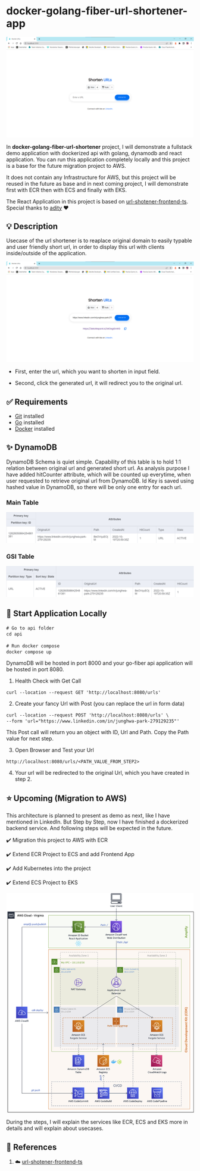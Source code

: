 # docker-golang-fiber-url-shortener-app
![](./docs/app_main.png)

In **docker-golang-fiber-url-shortener** project, I will demonstrate a fullstack demo application with dockerized api with golang, dynamodb and  react application. You can run this application completely locally and this project is a base for the future migration project to AWS.

It does not contain any Infrastructure for AWS, but this project will be reused in the future as base and in next coming project, I will demonstrate first with ECR then with ECS and finally with EKS.

The React Application in this project is based on [url-shotener-frontend-ts](https://github.com/aditya-singh9/url-shotener-frontend-ts). Special thanks to [adity](https://www.adityasingh.tech/) ❤️

## 💡 Description 
Usecase of the url shortener is to reaplace original domain to easily typable and user friendly short url, in order to display this url with clients inside/outside of the application.

![](./docs/app_url.png)

- First, enter the url, which you want to shorten in input field. 

- Second, click the generated url, it will redirect you to the original url.


## ✅ Requirements 
* [Git](https://git-scm.com/book/en/v2/Getting-Started-Installing-Git) installed
* [Go](https://go.dev/doc/install) installed
* [Docker](https://www.linkedin.com/feed/update/urn:li:activity:6997864787439140864/) installed


## ✨ DynamoDB
DynamoDB Schema is quiet simple. Capability of this table is to hold 1:1 relation between original url and generated short url. As analysis purpose I have added hitCounter attribute, which will be counted up everytime, when user requested to retrieve original url from DynamoDB. Id Key is saved using hashed value in DynamoDB, so there will be only one entry for each url.

### Main Table
![](./docs/UrlConverter_Table.png)
### GSI Table 
![](./docs/UrlConverter_GSI_Entities.png)

## 🚀 Start Application Locally

```
# Go to api folder
cd api

# Run docker compose
docker compose up
```
DynamoDB will be hosted in port 8000 and your go-fiber api application will be hosted in port 8080.

1. Health Check with Get Call
```
curl --location --request GET 'http://localhost:8080/urls'
```

2. Create your fancy Url with Post (you can replace the url in form data)
```
curl --location --request POST 'http://localhost:8080/urls' \
--form 'url="https://www.linkedin.com/in/junghwa-park-279129235"'
```

This Post call will return you an object with ID, Url and Path. Copy the Path value for next step.

3. Open Browser and Test your Url
```
http://localhost:8080/urls/<PATH_VALUE_FROM_STEP2>
```

4. Your url will be redirected to the original Url, which you have created in step 2.


## ⭐ Upcoming (Migration to AWS)
This architecture is planned to present as demo as next, like I have mentioned in LinkedIn. But Step by Step, now I have finished a dockerized backend service. And following steps will be expected in the future.

✔️  Migration this project to AWS with ECR

✔️  Extend ECR Project to ECS and add Frontend App

✔️  Add Kubernetes into the project

✔️  Extend ECS Project to EKS

![](./docs/diagram.png)

During the steps, I will explain the services like ECR, ECS and EKS more in details and will explain about usecases. 

## 👀 References

1. ☁️ [url-shotener-frontend-ts](https://github.com/aditya-singh9/url-shotener-frontend-ts)
